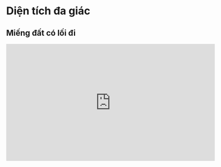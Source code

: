 # Diện tích đa giác
## Miếng đất có lối đi
<iframe width="560" height="315" src="https://www.youtube.com/embed/MjQ-PmcEM9g?si=r4p1KRKxW8JhI9x-" title="YouTube video player" frameborder="0" allow="accelerometer; autoplay; clipboard-write; encrypted-media; gyroscope; picture-in-picture; web-share" referrerpolicy="strict-origin-when-cross-origin" allowfullscreen></iframe>


